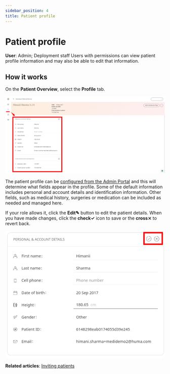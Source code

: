 ```yaml
---
sidebar_position: 4
title: Patient profile
---
```

# Patient profile
**User**: Admin; Deployment staff
Users with permissions can view patient profile information and may also be able to edit that information.
## How it works​
On the **Patient Overview**, select the **Profile** tab.

![Patient Overview](./assets/PatientProfile01.png)

The patient profile can be [configured from the Admin Portal](../../admin-portal/managing-deployments/configuring-the-user-profile/user-profile-details.md) and this will determine what fields appear in the profile. Some of the default information includes personal and account details and identification information. Other fields, such as medical history, surgeries or medication can be included as needed and managed here.

If your role allows it, click the **Edit✎** button to edit the patient details. When you have made changes, click the **check✓** icon to save or the **cross⨯** to revert back.

![Edit profile](./assets/PatientProfile03.png)

**Related articles**: [Inviting patients](../roles-and-permissions/inviting-patients.md)
